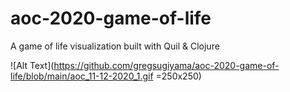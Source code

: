 # aoc-2020-game-of-life
A game of life visualization built with Quil &amp; Clojure

![Alt Text](https://github.com/gregsugiyama/aoc-2020-game-of-life/blob/main/aoc_11-12-2020_1.gif =250x250)
